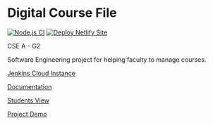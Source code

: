 # Digital Course File
[![Node.js CI](https://github.com/ganapathi12/digital-course-file/actions/workflows/node.js.yml/badge.svg)](https://github.com/ganapathi12/digital-course-file/actions/workflows/node.js.yml) [![Deploy Netlify Site](https://github.com/ganapathi12/digital-course-file/actions/workflows/DeployToNetlify.yml/badge.svg)](https://github.com/ganapathi12/digital-course-file/actions/workflows/DeployToNetlify.yml)
<p>CSE A - G2</p>
<p>Software Engineering project for helping faculty to manage courses.</p>
<p><a href="http://35.232.11.230:8080/">Jenkins Cloud Instance</a><p/>
<p><a href="https://drive.google.com/file/d/1HSggen9YuuWeJWSbiHrW7IvxrTiLKifo/view?usp=sharing">Documentation</a><p/>
<p><a href="https://github.com/ganapathi12/digital-course-file-students-view">Students View</a><p/>
<a href="https://digital-course-file.netlify.app/">Project Demo</a>

